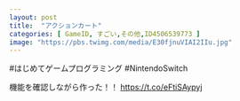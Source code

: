 ```yaml
---
layout: post
title:  "アクションカート"
categories: [ GameID, すごい,その他,ID4506539773 ]
image: "https://pbs.twimg.com/media/E30fjnuVIAI2IIu.jpg"
---
```

#はじめてゲームプログラミング #NintendoSwitch

機能を確認しながら作った！！ https://t.co/eFtiSAypyj
